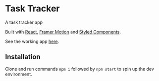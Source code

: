 # Task Tracker

A task tracker app

Built with [React](https://github.com/facebook/create-react-app), [Framer Motion](https://github.com/framer/motion) and [Styled Components](https://github.com/styled-components/styled-components).

See the working app [here](https://mattyatesdev-stories-from-space.netlify.app).

## Installation

Clone and run commands `npm i` followed by `npm start` to spin up the dev environment.
